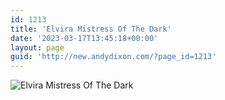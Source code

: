 ```yaml
---
id: 1213
title: 'Elvira Mistress Of The Dark'
date: '2023-03-17T13:45:18+00:00'
layout: page
guid: 'http://new.andydixon.com/?page_id=1213'
---
```


![Elvira Mistress Of The Dark](https://i0.wp.com/assets.g8x2.ldn.idrivee2-23.com/posters/Elvira%20Mistress%20Of%20The%20Dark%2001.jpg?w=1200&ssl=1 "Elvira Mistress Of The Dark")